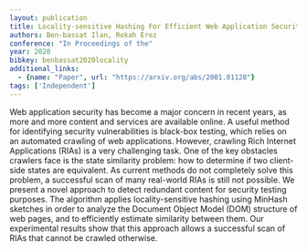 ```yaml
---
layout: publication
title: Locality-sensitive Hashing For Efficient Web Application Security Testing
authors: Ben-bassat Ilan, Rokah Erez
conference: "In Proceedings of the"
year: 2020
bibkey: benbassat2020locality
additional_links:
  - {name: "Paper", url: "https://arxiv.org/abs/2001.01128"}
tags: ['Independent']
---
```

Web application security has become a major concern in recent years, as more and more content and services are available online. A useful method for identifying security vulnerabilities is black-box testing, which relies on an automated crawling of web applications. However, crawling Rich Internet Applications (RIAs) is a very challenging task. One of the key obstacles crawlers face is the state similarity problem: how to determine if two client-side states are equivalent. As current methods do not completely solve this problem, a successful scan of many real-world RIAs is still not possible. We present a novel approach to detect redundant content for security testing purposes. The algorithm applies locality-sensitive hashing using MinHash sketches in order to analyze the Document Object Model (DOM) structure of web pages, and to efficiently estimate similarity between them. Our experimental results show that this approach allows a successful scan of RIAs that cannot be crawled otherwise.
